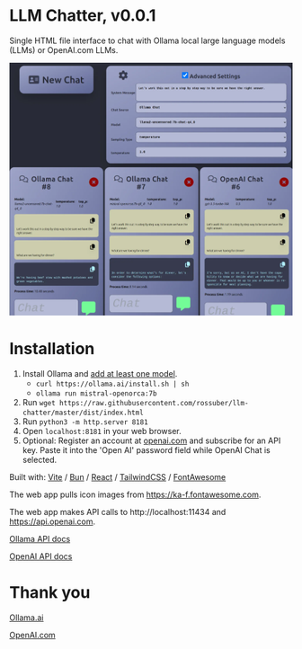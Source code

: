 # LLM Chatter, v0.0.1

Single HTML file interface to chat with Ollama local large language models (LLMs) or OpenAI.com LLMs.

![Application screenshot](https://github.com/rossuber/llm-chatter/blob/main/dist/screenshot.webp?raw=true)

# Installation
1. Install Ollama and [add at least one model](https://www.ollama.ai/library).
   - `curl https://ollama.ai/install.sh | sh`
   - `ollama run mistral-openorca:7b`
3. Run `wget https://raw.githubusercontent.com/rossuber/llm-chatter/master/dist/index.html`
4. Run `python3 -m http.server 8181`
5. Open `localhost:8181` in your web browser.
6. Optional: Register an account at [openai.com](https://openai.com/) and subscribe for an API key. Paste it into the 'Open AI' password field while OpenAI Chat is selected.

Built with: [Vite](https://vitejs.dev/) / [Bun](https://bun.sh/) / [React](https://react.dev/) / [TailwindCSS](https://tailwindcss.com/) / [FontAwesome](https://fontawesome.com/)

The web app pulls icon images from https://ka-f.fontawesome.com.

The web app makes API calls to http://localhost:11434 and https://api.openai.com.

[Ollama API docs](https://github.com/jmorganca/ollama/blob/main/docs/api.md)

[OpenAI API docs](https://platform.openai.com/docs/api-reference)

# Thank you
[Ollama.ai](https://www.ollama.ai/)

[OpenAI.com](https://www.openai.com/)
